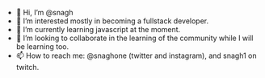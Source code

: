 - 👋 Hi, I’m @snagh
- 👀 I’m interested mostly in becoming a fullstack developer.
- 🌱 I’m currently learning javascript at the moment.
- 💞️ I’m looking to collaborate in the learning of the community while I will be learning too.
- 📫 How to reach me: @snaghone (twitter and instagram), and snagh1 on twitch.
